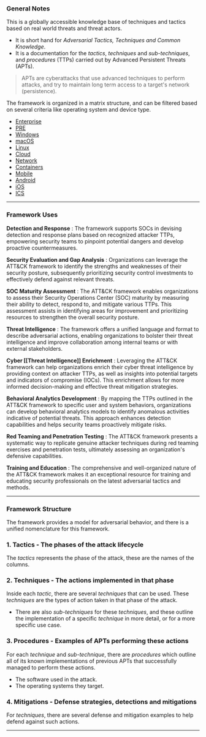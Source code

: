 ### General Notes

This is a globally accessible knowledge base of techniques and tactics based on real world threats and threat actors.

- It is short hand for _Adversarial Tactics, Techniques and Common Knowledge_.
- It is a documentation for the _tactics_, _techniques_ and _sub-techniques_, and _procedures_ (TTPs) carried out by Advanced Persistent Threats (APTs).

> APTs are cyberattacks that use advanced techniques to perform attacks, and try to maintain long term access to a target's network (persistence).

The framework is organized in a matrix structure, and can be filtered based on several criteria like operating system and device type.

- [Enterprise](https://attack.mitre.org/matrices/enterprise/)
- [PRE](https://attack.mitre.org/matrices/enterprise/pre/)
- [Windows](https://attack.mitre.org/matrices/enterprise/windows/)
- [macOS](https://attack.mitre.org/matrices/enterprise/macos/)
- [Linux](https://attack.mitre.org/matrices/enterprise/linux/)
- [Cloud](https://attack.mitre.org/matrices/enterprise/cloud/)
- [Network](https://attack.mitre.org/matrices/enterprise/network/)
- [Containers](https://attack.mitre.org/matrices/enterprise/containers/)
- [Mobile](https://attack.mitre.org/matrices/mobile/)
- [Android](https://attack.mitre.org/matrices/mobile/android/)
- [iOS](https://attack.mitre.org/matrices/mobile/ios/)
- [ICS](https://attack.mitre.org/matrices/ics/)

---

### Framework Uses

**Detection and Response** : The framework supports SOCs in devising detection and response plans based on recognized attacker TTPs, empowering security teams to pinpoint potential dangers and develop proactive countermeasures.

**Security Evaluation and Gap Analysis** : Organizations can leverage the ATT&CK framework to identify the strengths and weaknesses of their security posture, subsequently prioritizing security control investments to effectively defend against relevant threats.

**SOC Maturity Assessment** : The ATT&CK framework enables organizations to assess their Security Operations Center (SOC) maturity by measuring their ability to detect, respond to, and mitigate various TTPs. This assessment assists in identifying areas for improvement and prioritizing resources to strengthen the overall security posture.

**Threat Intelligence** : The framework offers a unified language and format to describe adversarial actions, enabling organizations to bolster their threat intelligence and improve collaboration among internal teams or with external stakeholders.

**Cyber [[Threat Intelligence]] Enrichment** : Leveraging the ATT&CK framework can help organizations enrich their cyber threat intelligence by providing context on attacker TTPs, as well as insights into potential targets and indicators of compromise (IOCs). This enrichment allows for more informed decision-making and effective threat mitigation strategies.

**Behavioral Analytics Development** : By mapping the TTPs outlined in the ATT&CK framework to specific user and system behaviors, organizations can develop behavioral analytics models to identify anomalous activities indicative of potential threats. This approach enhances detection capabilities and helps security teams proactively mitigate risks.

**Red Teaming and Penetration Testing** : The ATT&CK framework presents a systematic way to replicate genuine attacker techniques during red teaming exercises and penetration tests, ultimately assessing an organization's defensive capabilities.

**Training and Education** : The comprehensive and well-organized nature of the ATT&CK framework makes it an exceptional resource for training and educating security professionals on the latest adversarial tactics and methods.

---

### Framework Structure

The framework provides a model for adversarial behavior, and there is a unified nomenclature for this framework.

### **1. Tactics** - The phases of the attack lifecycle

The _tactics_ represents the phase of the attack, these are the names of the columns.

### **2. Techniques** - The actions implemented in that phase

Inside each _tactic_, there are several _techniques_ that can be used. These _techniques_ are the types of action taken in that phase of the attack.

- There are also _sub-techniques_ for these _techniques_, and these outline the implementation of a specific _technique_ in more detail, or for a more specific use case.

### **3. Procedures** - Examples of APTs performing these actions

For each _technique_ and _sub-technique_, there are _procedures_ which outline all of its known implementations of previous APTs that successfully managed to perform these actions.

- The software used in the attack.
- The operating systems they target.

### **4. Mitigations** - Defense strategies, detections and mitigations

For _techniques_, there are several defense and mitigation examples to help defend against such actions.

---
